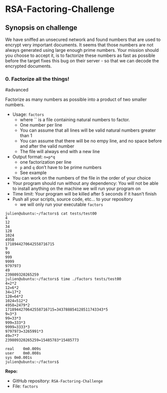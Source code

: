 # RSA-Factoring-Challenge  
## Synopsis on challenge  
  We have sniffed an unsecured network and found numbers that are used to encrypt very important documents. It seems that those numbers are not always generated using large enough prime numbers. Your mission should you choose to accept it, is to factorize these numbers as fast as possible before the target fixes this bug on their server - so that we can decode the encrypted documents.  
### 0. Factorize all the things!

\#advanced

Factorize as many numbers as possible into a product of two smaller numbers.

- Usage: `factors `
    - where `` is a file containing natural numbers to factor.
    - One number per line
    - You can assume that all lines will be valid natural numbers greater than 1
    - You can assume that there will be no empy line, and no space before and after the valid number
    - The file will always end with a new line
- Output format: `n=p*q`
    - one factorization per line
    - `p` and `q` don’t have to be prime numbers
    - See example
- You can work on the numbers of the file in the order of your choice
- Your program should run without any dependency: You will not be able to install anything on the machine we will run your program on
- Time limit: Your program will be killed after 5 seconds if it hasn’t finish
- Push all your scripts, source code, etc… to your repository 
    - we will only run your executable `factors`


```
julien@ubuntu:~/factors$ cat tests/test00 
4
12
34
128
1024
4958
1718944270642558716715
9
99
999
9999
9797973
49
239809320265259
julien@ubuntu:~/factors$ time ./factors tests/test00
4=2*2
12=6*2
34=17*2
128=64*2
1024=512*2
4958=2479*2
1718944270642558716715=343788854128511743343*5
9=3*3
99=33*3
999=333*3
9999=3333*3
9797973=3265991*3
49=7*7
239809320265259=15485783*15485773

real    0m0.009s
user    0m0.008s
sys 0m0.001s
julien@ubuntu:~/factors$ 

```

**Repo:**

- GitHub repository: `RSA-Factoring-Challenge`
- File: `factors`
